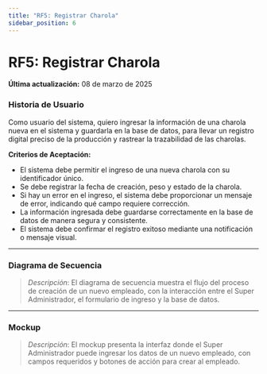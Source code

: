 ```yaml
---
title: "RF5: Registrar Charola"  
sidebar_position: 6
---
```


# RF5: Registrar Charola

**Última actualización:** 08 de marzo de 2025

### Historia de Usuario
Como usuario del sistema, quiero ingresar la información de una charola nueva en el sistema y guardarla en la base de datos, para llevar un registro digital preciso de la producción y rastrear la trazabilidad de las charolas.

  **Criterios de Aceptación:**
  - El sistema debe permitir el ingreso de una nueva charola con su identificador único.
  - Se debe registrar la fecha de creación, peso y estado de la charola.
  - Si hay un error en el ingreso, el sistema debe proporcionar un mensaje de error, indicando qué campo requiere corrección.
  - La información ingresada debe guardarse correctamente en la base de datos de manera segura y consistente.
  - El sistema debe confirmar el registro exitoso mediante una notificación o mensaje visual.

---

### Diagrama de Secuencia

> *Descripción*: El diagrama de secuencia muestra el flujo del proceso de creación de un nuevo empleado, con la interacción entre el Super Administrador, el formulario de ingreso y la base de datos.

---

### Mockup

> *Descripción*: El mockup presenta la interfaz donde el Super Administrador puede ingresar los datos de un nuevo empleado, con campos requeridos y botones de acción para crear al empleado.
